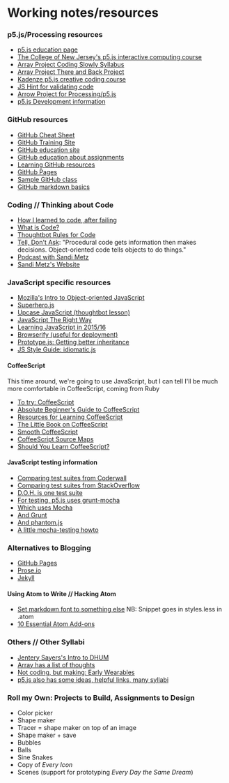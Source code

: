 # Working notes/resources

### p5.js/Processing resources
* [p5.js education page](https://github.com/processing/p5.js/wiki/Education)
* [The College of New Jersey's p5.js interactive computing course](http://coursescript.com/notes/interactivecomputing/index.html)
* [Array Project Coding Slowly Syllabus](http://www.arrayproject.com/content/coding-slowly-intro-basic-programming-processing)
* [Array Project There and Back Project](http://www.arrayproject.com/content/here-there-and-back-again-loops-variables-and-conditionals-processing)
* [Kadenze p5.js creative coding course](https://www.kadenze.com/courses/introduction-to-programming-for-the-visual-arts-with-p5-js)
* [JS Hint for validating code](http://jshint.com/about/)
* [Arrow Project for Processing/p5.js](https://www.youtube.com/watch?v=uc48nO-RofU)
* [p5.js Development information](https://github.com/processing/p5.js/wiki/Development)

### GitHub resources
* [GitHub Cheat Sheet](https://education.github.com/git-cheat-sheet-education.pdf)
* [GitHub Training Site](https://training.github.com/)
* [GitHub education site](https://education.github.com/)
* [GitHub education about assignments](https://education.github.com/guide/assignments)
* [Learning GitHub resources](https://help.github.com/articles/good-resources-for-learning-git-and-github/)
* [GitHub Pages](https://pages.github.com/)
* [Sample GitHub class](https://github.com/advanced-js)
* [GitHub markdown basics](https://help.github.com/articles/markdown-basics/)

### Coding // Thinking about Code
* [How I learned to code, after failing](http://www.theatlantic.com/technology/archive/2011/06/how-i-failed-failed-and-finally-succeeded-at-learning-how-to-code/239855/)
* [What is Code?](http://www.bloomberg.com/graphics/2015-paul-ford-what-is-code/)
* [Thoughtbot Rules for Code](https://robots.thoughtbot.com/sandi-metz-rules-for-developers)
* [Tell, Don't Ask](https://pragprog.com/articles/tell-dont-ask): "Procedural code gets information then makes decisions. Object-oriented code tells objects to do things."
* [Podcast with Sandi Metz](https://devchat.tv/ruby-rogues/087-rr-book-clubpractical-object-oriented-design-in-ruby-with-sandi-metz)
* [Sandi Metz's Website](http://sandimetz.com)

### JavaScript specific resources
* [Mozilla's Intro to Object-oriented JavaScript](https://developer.mozilla.org/en-US/docs/Web/JavaScript/Introduction_to_Object-Oriented_JavaScript)
* [Superhero.js](http://superherojs.com/)
* [Upcase JavaScript (thoughtbot lesson)](https://upcase.com/javascript)
* [JavaScript The Right Way](http://www.jstherightway.org/)
* [Learning JavaScript in 2015/16](https://medium.com/@_cmdv_/i-want-to-learn-javascript-in-2015-e96cd85ad225)
* [Browserify (useful for deployment)](http://browserify.org/)
* [Prototype.js: Getting better inheritance](http://prototypejs.org/)
* [JS Style Guide: idiomatic.js](https://github.com/rwaldron/idiomatic.js/)


#### CoffeeScript
This time around, we're going to use JavaScript, but I can tell I'll be much more comfortable in CoffeeScript, coming from Ruby
* [To try: CoffeeScript](http://coffeescript.org)
* [Absolute Beginner's Guide to CoffeeScript](http://blog.teamtreehouse.com/the-absolute-beginners-guide-to-coffeescript)
* [Resources for Learning CoffeeScript](http://jennifermann.ghost.io/resources-for-learning-coffeescript/)
* [The Little Book on CoffeeScript](https://arcturo.github.io/library/coffeescript/index.html)
* [Smooth CoffeeScript](https://autotelicum.github.io/Smooth-CoffeeScript/)
* [CoffeeScript Source Maps](http://ryanflorence.com/2012/coffeescript-source-maps/)
* [Should You Learn CoffeeScript?](http://code.tutsplus.com/articles/should-you-learn-coffeescript--net-23206)

#### JavaScript testing information
* [Comparing test suites from Coderwall](https://coderwall.com/p/ntbixw/javascript-test-framework-comparison)
* [Comparing test suites from StackOverflow](http://stackoverflow.com/questions/300855/javascript-unit-test-tools-for-tdd)
* [D.O.H. is one test suite](http://dojotoolkit.org/reference-guide/1.10/util/doh.html)
* [For testing, p5.js uses grunt-mocha](https://github.com/kmiyashiro/grunt-mocha)
* [Which uses Mocha](https://mochajs.org/)
* [And Grunt](http://gruntjs.com/getting-started)
* [And phantom.js](http://phantomjs.org/)
* [A little mocha-testing howto](http://dailyjs.com/2011/12/08/mocha/)


### Alternatives to Blogging
* [GitHub Pages](https://pages.github.com/)
* [Prose.io](http://prose.io/)
* [Jekyll](http://jekyllrb.com/)

#### Using Atom to Write // Hacking Atom
* [Set markdown font to something else](https://github.com/atom/language-gfm/issues/69) NB: Snippet goes in styles.less in .atom
* [10 Essential Atom Add-ons](http://www.sitepoint.com/10-essential-atom-add-ons/)

### Others // Other Syllabi
* [Jentery Sayers's Intro to DHUM](http://web.uvic.ca/~englblog/150f2015/)
* [Array has a list of thoughts](http://arrayproject.com)
* [Not coding, but making: Early Wearables](https://github.com/uvicmakerlab/earlyWearablesKit)
* [p5.js also has some ideas, helpful links, many syllabi](https://github.com/processing/p5.js/wiki/Education)

### Roll my Own: Projects to Build, Assignments to Design
* Color picker
* Shape maker
* Tracer = shape maker on top of an image
* Shape maker + save
* Bubbles
* Balls
* Sine Snakes
* Copy of *Every Icon*
* Scenes (support for prototyping *Every Day the Same Dream*)

